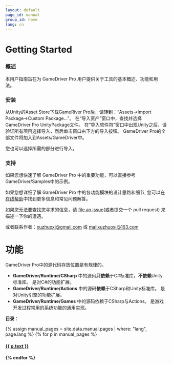 ```yaml
---
layout: default
page_id: manual
group_id: home
lang: cn
---
```

# Getting Started

### 概述
本用户指南旨在为 GameDriver Pro 用户提供关于工具的基本概述、功能和用法。  

### 安装
从Unity的Asset Store下载GameRiver Pro后，请转到：“Assets->Import Package->Custom Package...”。 在“导入资产”窗口中，查找并选择GameDriver Pro UnityPackage文件。 在“导入软件包”窗口中出现Unity之后，请验证所有项目选择导入，然后单击窗口右下方的导入按钮。 GameDriver Pro的全部文件将加入到Assets/GameDriver中。  

您也可以选择所需的部分进行导入。  

### 支持
如果您想快速了解 GameDriver Pro 中的重要功能，可以直接参考GameDriver/Samples中的示例。  

如果您想详细了解 GameDriver Pro 中的各功能模块的设计思路和细节, 您可以在[在线帮助](https://www.xuzhuoxi.com/GameDriver-Docs/)中找到更多信息和常见问题解答。  

如果您无法要查找您寻求的信息，请 [file an issue](https://github.com/xuzhuoxi/GameDriver-Docs/issues/new)(或者提交一个 pull request) 来描述一下你的遭遇。  

或者联系作者：xuzhuoxi@gmail.com 或 mailxuzhuoxi@163.com  

# 功能
GameDriver Pro中的源代码存放位置是有规律的。  
+ **GameDriver/Runtime/CSharp** 中的源码**只依赖**于C#标准库，**不依赖**Unity标准库。 是对C#的功能扩展。
+ **GameDriver/Runtime/Actions** 中的源码**依赖**于CSharp和Unity标准库。 是对Unity引擎的功能扩展。
+ **GameDriver/Runtime/Games** 中的源码依赖于CSharp与Actions。 是游戏开发过程常用的系统功能的通用实现。

**目录**：  

{% assign manual_pages = site.data.manual.pages | where: "lang", page.lang %}
{% for p in manual_pages %}
  <h4><a href="{{ site.docs.url }}/{{ p.pattern }}">{{ p.text }}</a><h4>
{% endfor %}

